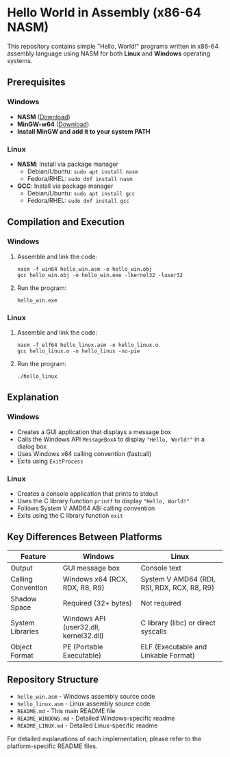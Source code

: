 # Hello World in Assembly (x86-64 NASM)

This repository contains simple "Hello, World!" programs written in x86-64 assembly language using NASM for both **Linux** and **Windows** operating systems.

## Prerequisites

### Windows
- **NASM** ([Download](https://www.nasm.us/))
- **MinGW-w64** ([Download](https://www.mingw-w64.org/))
- **Install MinGW and add it to your system PATH**

### Linux
- **NASM**: Install via package manager
  - Debian/Ubuntu: `sudo apt install nasm`
  - Fedora/RHEL: `sudo dnf install nasm`
- **GCC**: Install via package manager
  - Debian/Ubuntu: `sudo apt install gcc`
  - Fedora/RHEL: `sudo dnf install gcc`

## Compilation and Execution

### Windows
1. Assemble and link the code:
   ```
   nasm -f win64 hello_win.asm -o hello_win.obj
   gcc hello_win.obj -o hello_win.exe -lkernel32 -luser32
   ```
2. Run the program:
   ```
   hello_win.exe
   ```

### Linux
1. Assemble and link the code:
   ```
   nasm -f elf64 hello_linux.asm -o hello_linux.o
   gcc hello_linux.o -o hello_linux -no-pie
   ```
2. Run the program:
   ```
   ./hello_linux
   ```

## Explanation

### Windows
- Creates a GUI application that displays a message box
- Calls the Windows API `MessageBoxA` to display `"Hello, World!"` in a dialog box
- Uses Windows x64 calling convention (fastcall)
- Exits using `ExitProcess`

### Linux
- Creates a console application that prints to stdout
- Uses the C library function `printf` to display `"Hello, World!"`
- Follows System V AMD64 ABI calling convention
- Exits using the C library function `exit`

## Key Differences Between Platforms

| Feature | Windows | Linux |
|---------|---------|-------|
| Output | GUI message box | Console text |
| Calling Convention | Windows x64 (RCX, RDX, R8, R9) | System V AMD64 (RDI, RSI, RDX, RCX, R8, R9) |
| Shadow Space | Required (32+ bytes) | Not required |
| System Libraries | Windows API (user32.dll, kernel32.dll) | C library (libc) or direct syscalls |
| Object Format | PE (Portable Executable) | ELF (Executable and Linkable Format) |

## Repository Structure

- `hello_win.asm` - Windows assembly source code
- `hello_linux.asm` - Linux assembly source code
- `README.md` - This main README file
- `README_WINDOWS.md` - Detailed Windows-specific readme
- `README_LINUX.md` - Detailed Linux-specific readme

For detailed explanations of each implementation, please refer to the platform-specific README files.
